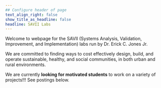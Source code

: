 ```yaml
---
## Configure header of page
text_align_right: false
show_title_as_headline: false
headline: SAVII Labs
---
```


<!-- this is a subheadline -->
Welcome to webpage for the SAVII (Systems Analysis, Validation, Improvement, and Implementation) labs run by Dr. Erick C. Jones Jr.

We are committed to finding ways to cost effectively design, build, and operate sustainable, healthy, and social communities, in both urban and rural environments.

We are currently **looking for motivated students** to work on a variety of projects!!! See postings below.
